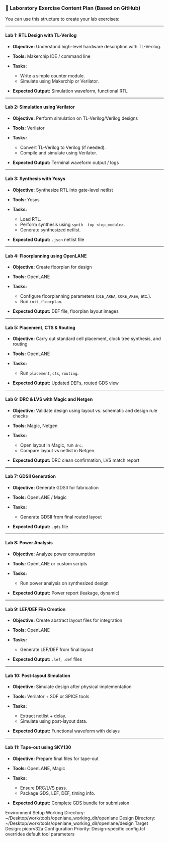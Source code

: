 ### 🧪 Laboratory Exercise Content Plan (Based on GitHub)

You can use this structure to create your lab exercises:

---

#### **Lab 1: RTL Design with TL-Verilog**

* **Objective:** Understand high-level hardware description with TL-Verilog.
* **Tools:** Makerchip IDE / command line
* **Tasks:**

  * Write a simple counter module.
  * Simulate using Makerchip or Verilator.
* **Expected Output:** Simulation waveform, functional RTL

---

#### **Lab 2: Simulation using Verilator**

* **Objective:** Perform simulation on TL-Verilog/Verilog designs
* **Tools:** Verilator
* **Tasks:**

  * Convert TL-Verilog to Verilog (if needed).
  * Compile and simulate using Verilator.
* **Expected Output:** Terminal waveform output / logs

---

#### **Lab 3: Synthesis with Yosys**

* **Objective:** Synthesize RTL into gate-level netlist
* **Tools:** Yosys
* **Tasks:**

  * Load RTL.
  * Perform synthesis using `synth -top <top_module>`.
  * Generate synthesized netlist.
* **Expected Output:** `.json` netlist file

---

#### **Lab 4: Floorplanning using OpenLANE**

* **Objective:** Create floorplan for design
* **Tools:** OpenLANE
* **Tasks:**

  * Configure floorplanning parameters (`DIE_AREA`, `CORE_AREA`, etc.).
  * Run `init_floorplan`.
* **Expected Output:** DEF file, floorplan layout images

---

#### **Lab 5: Placement, CTS & Routing**

* **Objective:** Carry out standard cell placement, clock tree synthesis, and routing
* **Tools:** OpenLANE
* **Tasks:**

  * Run `placement`, `cts`, `routing`.
* **Expected Output:** Updated DEFs, routed GDS view

---

#### **Lab 6: DRC & LVS with Magic and Netgen**

* **Objective:** Validate design using layout vs. schematic and design rule checks
* **Tools:** Magic, Netgen
* **Tasks:**

  * Open layout in Magic, run `drc`.
  * Compare layout vs netlist in Netgen.
* **Expected Output:** DRC clean confirmation, LVS match report

---

#### **Lab 7: GDSII Generation**

* **Objective:** Generate GDSII for fabrication
* **Tools:** OpenLANE / Magic
* **Tasks:**

  * Generate GDSII from final routed layout
* **Expected Output:** `.gds` file

---

#### **Lab 8: Power Analysis**

* **Objective:** Analyze power consumption
* **Tools:** OpenLANE or custom scripts
* **Tasks:**

  * Run power analysis on synthesized design
* **Expected Output:** Power report (leakage, dynamic)

---

#### **Lab 9: LEF/DEF File Creation**

* **Objective:** Create abstract layout files for integration
* **Tools:** OpenLANE
* **Tasks:**

  * Generate LEF/DEF from final layout
* **Expected Output:** `.lef`, `.def` files

---

#### **Lab 10: Post-layout Simulation**

* **Objective:** Simulate design after physical implementation
* **Tools:** Verilator + SDF or SPICE tools
* **Tasks:**

  * Extract netlist + delay.
  * Simulate using post-layout data.
* **Expected Output:** Functional waveform with delays

---

#### **Lab 11: Tape-out using SKY130**

* **Objective:** Prepare final files for tape-out
* **Tools:** OpenLANE, Magic
* **Tasks:**

  * Ensure DRC/LVS pass.
  * Package GDS, LEF, DEF, timing info.
* **Expected Output:** Complete GDS bundle for submission

Environment Setup
Working Directory: ~/Desktop/work/tools/openlane_working_dir/openlane
Design Directory: ~/Desktop/work/tools/openlane_working_dir/openlane/design
Target Design: picorv32a
Configuration Priority: Design-specific config.tcl overrides default tool parameters

